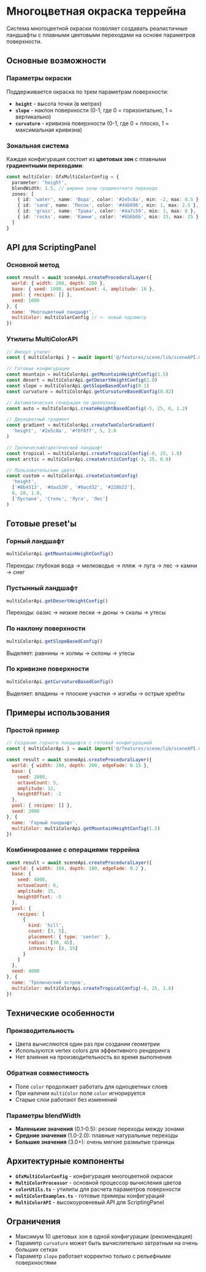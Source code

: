 # Многоцветная окраска террейна

Система многоцветной окраски позволяет создавать реалистичные ландшафты с плавными цветовыми переходами на основе параметров поверхности.

## Основные возможности

### Параметры окраски

Поддерживается окраска по трем параметрам поверхности:

- **`height`** - высота точки (в метрах)
- **`slope`** - наклон поверхности (0-1, где 0 = горизонтально, 1 = вертикально)  
- **`curvature`** - кривизна поверхности (0-1, где 0 = плоско, 1 = максимальная кривизна)

### Зональная система

Каждая конфигурация состоит из **цветовых зон** с плавными **градиентными переходами**:

```typescript
const multiColor: GfxMultiColorConfig = {
  parameter: 'height',
  blendWidth: 1.5, // ширина зоны градиентного перехода
  zones: [
    { id: 'water', name: 'Вода', color: '#2e5c8a', min: -2, max: 0.5 },
    { id: 'sand', name: 'Песок', color: '#d4b896', min: 1, max: 2.5 },
    { id: 'grass', name: 'Трава', color: '#4a7c59', min: 3, max: 8 },
    { id: 'rocks', name: 'Камни', color: '#6b6b6b', min: 15, max: 25 }
  ]
}
```

## API для ScriptingPanel

### Основной метод

```javascript
const result = await sceneApi.createProceduralLayer({
  world: { width: 200, depth: 200 },
  base: { seed: 1000, octaveCount: 4, amplitude: 10 },
  pool: { recipes: [] },
  seed: 1000
}, {
  name: 'Многоцветный ландшафт',
  multiColor: multiColorConfig // <- новый параметр
})
```

### Утилиты MultiColorAPI

```javascript
// Импорт утилит
const { multiColorApi } = await import('@/features/scene/lib/sceneAPI.multicolor')

// Готовые конфигурации
const mountain = multiColorApi.getMountainHeightConfig(1.5)
const desert = multiColorApi.getDesertHeightConfig(2.0)
const slope = multiColorApi.getSlopeBasedConfig(0.1)
const curvature = multiColorApi.getCurvatureBasedConfig(0.02)

// Автоматическая генерация по диапазону
const auto = multiColorApi.createHeightBasedConfig(-5, 25, 6, 1.2)

// Двухцветный градиент
const gradient = multiColorApi.createTwoColorGradient(
  'height', '#2e5c8a', '#f0f8ff', 5, 2.0
)

// Тропический/арктический ландшафт
const tropical = multiColorApi.createTropicalConfig(-8, 25, 1.8)
const arctic = multiColorApi.createArcticConfig(-3, 25, 0.8)

// Пользовательские цвета
const custom = multiColorApi.createCustomConfig(
  'height',
  ['#8b4513', '#daa520', '#9acd32', '#228b22'], 
  0, 20, 1.0,
  ['Пустыня', 'Степь', 'Луга', 'Лес']
)
```

## Готовые preset'ы

### Горный ландшафт
```javascript
multiColorApi.getMountainHeightConfig()
```
Переходы: глубокая вода → мелководье → пляж → луга → лес → камни → снег

### Пустынный ландшафт  
```javascript
multiColorApi.getDesertHeightConfig()
```
Переходы: оазис → низкие пески → дюны → скалы → утесы

### По наклону поверхности
```javascript
multiColorApi.getSlopeBasedConfig()
```
Выделяет: равнины → холмы → склоны → утесы

### По кривизне поверхности
```javascript
multiColorApi.getCurvatureBasedConfig()  
```
Выделяет: впадины → плоские участки → изгибы → острые хребты

## Примеры использования

### Простой пример

```javascript
// Создание горного ландшафта с готовой конфигурацией
const { multiColorApi } = await import('@/features/scene/lib/sceneAPI.multicolor')

const result = await sceneApi.createProceduralLayer({
  world: { width: 200, depth: 200, edgeFade: 0.15 },
  base: { 
    seed: 2000, 
    octaveCount: 5, 
    amplitude: 12,
    heightOffset: -2
  },
  pool: { recipes: [] },
  seed: 2000
}, { 
  name: 'Горный ландшафт',
  multiColor: multiColorApi.getMountainHeightConfig(1.5)
})
```

### Комбинирование с операциями террейна

```javascript
const result = await sceneApi.createProceduralLayer({
  world: { width: 180, depth: 180, edgeFade: 0.2 },
  base: { 
    seed: 4000, 
    octaveCount: 6, 
    amplitude: 15,
    heightOffset: -5
  },
  pool: {
    recipes: [
      { 
        kind: 'hill', 
        count: [3, 5], 
        placement: { type: 'center' }, 
        radius: [30, 45], 
        intensity: [8, 15]
      }
    ]
  },
  seed: 4000
}, { 
  name: 'Тропический остров',
  multiColor: multiColorApi.createTropicalConfig(-8, 25, 1.8)
})
```

## Технические особенности

### Производительность
- Цвета вычисляются один раз при создании геометрии
- Используются vertex colors для эффективного рендеринга
- Нет влияния на производительность во время выполнения

### Обратная совместимость
- Поле `color` продолжает работать для одноцветных слоев
- При наличии `multiColor` поле `color` игнорируется
- Старые слои работают без изменений

### Параметры blendWidth
- **Маленькие значения** (0.1-0.5): резкие переходы между зонами
- **Средние значения** (1.0-2.0): плавные натуральные переходы  
- **Большие значения** (3.0+): очень мягкие размытые границы

## Архитектурные компоненты

- **`GfxMultiColorConfig`** - конфигурация многоцветной окраски
- **`MultiColorProcessor`** - основной процессор вычисления цветов
- **`colorUtils.ts`** - утилиты для расчета параметров поверхности
- **`multiColorExamples.ts`** - готовые примеры конфигураций
- **`MultiColorAPI`** - высокоуровневый API для ScriptingPanel

## Ограничения

- Максимум 10 цветовых зон в одной конфигурации (рекомендация)
- Параметр `curvature` может быть вычислительно затратным на очень больших сетках
- Параметр `slope` работает корректно только с рельефными поверхностями